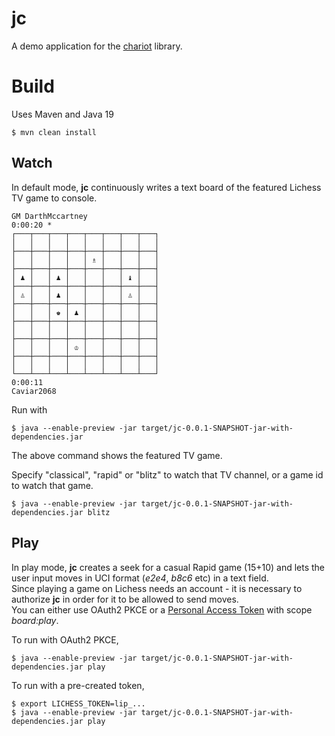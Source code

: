 # jc

A demo application for the [chariot](https://github.com/tors42/chariot) library.  


# Build

Uses Maven and Java 19

    $ mvn clean install

## Watch

In default mode, **jc** continuously writes a text board of the featured Lichess TV game to console.  

    GM DarthMccartney
    0:00:20 *
    ┌───┬───┬───┬───┬───┬───┬───┬───┐
    │   │   │   │   │   │   │   │   │
    ├───┼───┼───┼───┼───┼───┼───┼───┤
    │   │   │   │   │ ♗ │   │   │   │
    ├───┼───┼───┼───┼───┼───┼───┼───┤
    │ ♟ │   │ ♟ │   │   │   │ ♝ │   │
    ├───┼───┼───┼───┼───┼───┼───┼───┤
    │ ♙ │   │ ♟ │   │   │   │ ♙ │   │
    ├───┼───┼───┼───┼───┼───┼───┼───┤
    │   │   │ ♚ │ ♟ │   │   │   │   │
    ├───┼───┼───┼───┼───┼───┼───┼───┤
    │   │   │   │   │   │   │   │   │
    ├───┼───┼───┼───┼───┼───┼───┼───┤
    │   │   │   │ ♔ │   │   │   │   │
    ├───┼───┼───┼───┼───┼───┼───┼───┤
    │   │   │   │   │   │   │   │   │
    └───┴───┴───┴───┴───┴───┴───┴───┘
    0:00:11
    Caviar2068


Run with

    $ java --enable-preview -jar target/jc-0.0.1-SNAPSHOT-jar-with-dependencies.jar

The above command shows the featured TV game.

Specify "classical", "rapid" or "blitz" to watch that TV channel, or a game id to watch that game.

    $ java --enable-preview -jar target/jc-0.0.1-SNAPSHOT-jar-with-dependencies.jar blitz

## Play

In play mode, **jc** creates a seek for a casual Rapid game (15+10) and lets the user input moves in UCI format (*e2e4*, *b8c6* etc) in a text field.  
Since playing a game on Lichess needs an account - it is necessary to authorize **jc** in order for it to be allowed to send moves.  
You can either use OAuth2 PKCE or a [Personal Access Token](https://lichess.org/account/oauth/token/create?scopes[]=board:play&description=Board+API) with scope _board:play_.

To run with OAuth2 PKCE,

    $ java --enable-preview -jar target/jc-0.0.1-SNAPSHOT-jar-with-dependencies.jar play


To run with a pre-created token,

    $ export LICHESS_TOKEN=lip_...
    $ java --enable-preview -jar target/jc-0.0.1-SNAPSHOT-jar-with-dependencies.jar play

